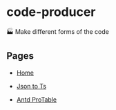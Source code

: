 # code-producer

🏭 Make different forms of the code

## Pages

- [Home](https://code-producer.vercel.app/Guide.html)

- [Json to Ts](https://code-producer.vercel.app/Json2Ts.html)

- [Antd ProTable](https://code-producer.vercel.app/Json2ProTable.html)
